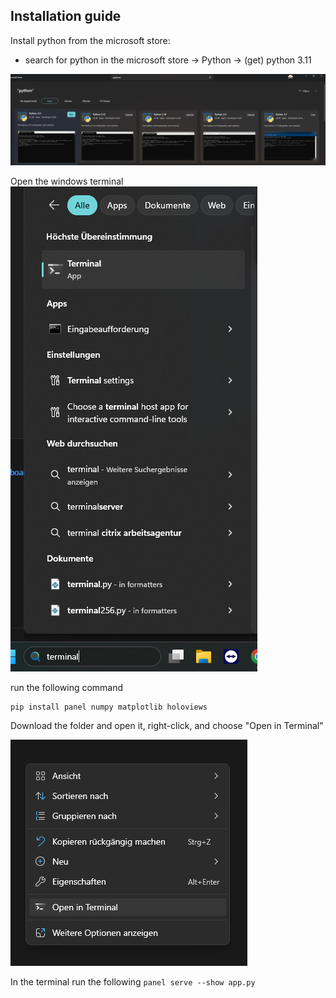 ## Installation guide
Install python from the microsoft store:
+ search for python in the microsoft store -> Python -> (get) python 3.11

![alt text](image.png)

Open the windows terminal 
![alt text](image-1.png)

run the following command 

```
pip install panel numpy matplotlib holoviews
```
Download the folder and open it, right-click, and choose "Open in Terminal"

![alt text](image-2.png)

In the terminal run the following 
```panel serve --show app.py```
